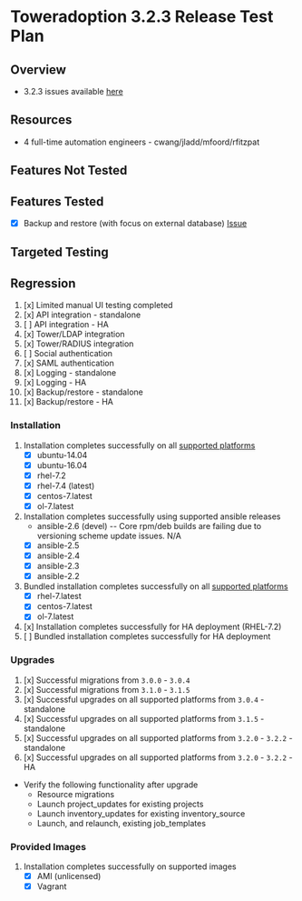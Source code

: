 # Toweradoption 3.2.3 Release Test Plan

## Overview

* 3.2.3 issues available [here](https://github.com/ansible/ansible-tower/issues?utf8=%E2%9C%93&q=is%3Aopen%20is%3Aissue%20milestone%3Arelease_3.2.3)

## Resources
* 4 full-time automation engineers - cwang/jladd/mfoord/rfitzpat

## Features Not Tested

## Features Tested

* [x] Backup and restore (with focus on external database) [Issue](https://github.com/ansible/ansible-tower/issues/7872)

## Targeted Testing

## Regression
1. [x] Limited manual UI testing completed
1. [x] API integration - standalone
1. [ ] API integration - HA
1. [x] Tower/LDAP integration
1. [x] Tower/RADIUS integration
1. [ ] Social authentication
1. [x] SAML authentication
1. [x] Logging - standalone
1. [x] Logging - HA
1. [x] Backup/restore - standalone
1. [x] Backup/restore - HA

### Installation
1. Installation completes successfully on all [supported platforms](https://docs.ansible.com/ansible-tower/3.2.2/html/installandreference/requirements_refguide.html)
    * [x] ubuntu-14.04
    * [x] ubuntu-16.04
    * [x] rhel-7.2
    * [x] rhel-7.4 (latest)
    * [x] centos-7.latest
    * [x] ol-7.latest
1. Installation completes successfully using supported ansible releases
    * ansible-2.6 (devel) -- Core rpm/deb builds are failing due to versioning scheme update issues.  N/A
    * [x] ansible-2.5
    * [x] ansible-2.4
    * [x] ansible-2.3
    * [x] ansible-2.2
1. Bundled installation completes successfully on all [supported platforms](https://docs.ansible.com/ansible-tower/3.2.2/html/installandreference/tower_installer.html#bundled-install)
    * [x] rhel-7.latest
    * [x] centos-7.latest
    * [x] ol-7.latest
1. [x] Installation completes successfully for HA deployment (RHEL-7.2)
1. [ ] Bundled installation completes successfully for HA deployment

### Upgrades
1. [x] Successful migrations from `3.0.0` - `3.0.4`
1. [x] Successful migrations from `3.1.0` - `3.1.5`
1. [x] Successful upgrades on all supported platforms from `3.0.4` - standalone
1. [x] Successful upgrades on all supported platforms from `3.1.5` - standalone
1. [x] Successful upgrades on all supported platforms from `3.2.0` - `3.2.2` - standalone
1. [x] Successful upgrades on all supported platforms from `3.2.0` - `3.2.2` - HA

* Verify the following functionality after upgrade
    * Resource migrations
    * Launch project_updates for existing projects
    * Launch inventory_updates for existing inventory_source
    * Launch, and relaunch, existing job_templates

### Provided Images
1. Installation completes successfully on supported images
    * [x] AMI (unlicensed)
    * [x] Vagrant
